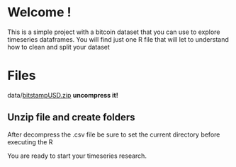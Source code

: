 # Welcome !

This is a simple project with a bitcoin dataset that you can use to explore timeseries dataframes. You will find just one R file that will let to understand how to clean and split your dataset


# Files

data/[bitstampUSD.zip](https://github.com/josvaler/btndataframe/blob/master/data/bitstampUSD.zip "bitstampUSD.zip") **uncompress it!**

## Unzip file and create folders

After decompress the .csv file be sure to set the current directory before executing the R

You are ready to start your timeseries research.  


